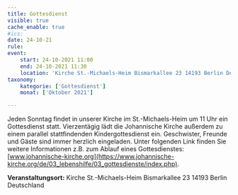 ```yaml
---
title: Gottesdienst
visible: true
cache_enable: true
#ics: 
date: 24-10-21
rule: 
event:
	start: 24-10-2021 11:00
	end: 24-10-2021 11:30
	location: 'Kirche St.-Michaels-Heim Bismarkallee 23 14193 Berlin Deutschland'
taxonomy:
	kategorie: ['Gottesdienst']
	monat: ['Oktober 2021']

---
```

Jeden Sonntag findet in unserer Kirche im St.-Michaels-Heim um 11 Uhr ein Gottesdienst statt. Vierzentägig lädt die Johannische Kirche außerdem zu einem parallel stattfindenden Kindergottesdienst ein. Geschwister, Freunde und Gäste sind immer herzlich eingeladen. 
Unter folgenden Link finden Sie weitere Informationen z.B. zum Ablauf eines Gottesdienstes: [www.johannische-kirche.org](https://www.johannische-kirche.org/de/03_lebenshilfe/03_gottesdienste/index.php).



**Veranstaltungsort:** Kirche St.-Michaels-Heim Bismarkallee 23 14193 Berlin Deutschland

